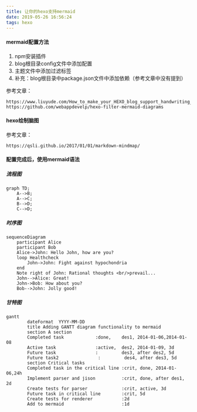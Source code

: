 ```yaml
---
title: 让你的hexo支持mermaid
date: 2019-05-26 16:56:24
tags: hexo
---
```


#### mermaid配置方法
1. npm安装插件
2. blog根目录config文件中添加配置
3. 主题文件中添加过滤标签
4. 补充：blog根目录中package.json文件中添加依赖（参考文章中没有提到）

<!--more-->

参考文章：

    https://www.liuyude.com/How_to_make_your_HEXO_blog_support_handwriting_flowchart.html
    https://github.com/webappdevelp/hexo-filter-mermaid-diagrams

####  hexo绘制脑图

参考文章：

    https://qsli.github.io/2017/01/01/markdown-mindmap/


#### 配置完成后，使用mermaid语法

##### 流程图

```mermaid
graph TD;
    A-->B;
    A-->C;
    B-->D;
    C-->D;
```

##### 时序图

```mermaid
sequenceDiagram
    participant Alice
    participant Bob
    Alice->John: Hello John, how are you?
    loop Healthcheck
        John->John: Fight against hypochondria
    end
    Note right of John: Rational thoughts <br/>prevail...
    John-->Alice: Great!
    John->Bob: How about you?
    Bob-->John: Jolly good!
```

##### 甘特图

```mermaid
gantt
        dateFormat  YYYY-MM-DD
        title Adding GANTT diagram functionality to mermaid
        section A section
        Completed task            :done,    des1, 2014-01-06,2014-01-08
        Active task               :active,  des2, 2014-01-09, 3d
        Future task               :         des3, after des2, 5d
        Future task2               :         des4, after des3, 5d
        section Critical tasks
        Completed task in the critical line :crit, done, 2014-01-06,24h
        Implement parser and jison          :crit, done, after des1, 2d
        Create tests for parser             :crit, active, 3d
        Future task in critical line        :crit, 5d
        Create tests for renderer           :2d
        Add to mermaid                      :1d
```
